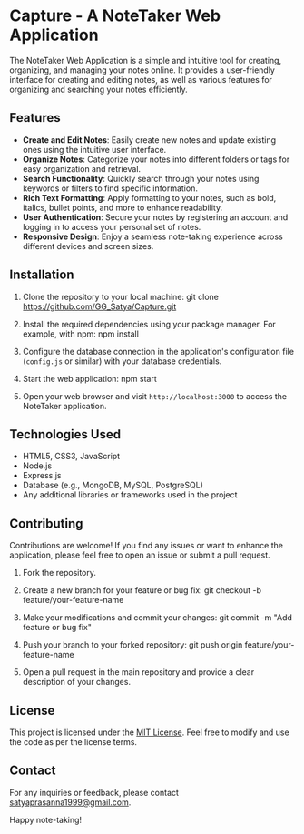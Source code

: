 # Capture - A NoteTaker Web Application

The NoteTaker Web Application is a simple and intuitive tool for creating, organizing, and managing your notes online. It provides a user-friendly interface for creating and editing notes, as well as various features for organizing and searching your notes efficiently.

## Features

- **Create and Edit Notes**: Easily create new notes and update existing ones using the intuitive user interface.
- **Organize Notes**: Categorize your notes into different folders or tags for easy organization and retrieval.
- **Search Functionality**: Quickly search through your notes using keywords or filters to find specific information.
- **Rich Text Formatting**: Apply formatting to your notes, such as bold, italics, bullet points, and more to enhance readability.
- **User Authentication**: Secure your notes by registering an account and logging in to access your personal set of notes.
- **Responsive Design**: Enjoy a seamless note-taking experience across different devices and screen sizes.

## Installation

1. Clone the repository to your local machine: git clone https://github.com/GG_Satya/Capture.git

2. Install the required dependencies using your package manager. For example, with npm: npm install
3. Configure the database connection in the application's configuration file (`config.js` or similar) with your database credentials.

4. Start the web application: npm start


5. Open your web browser and visit `http://localhost:3000` to access the NoteTaker application.

## Technologies Used

- HTML5, CSS3, JavaScript
- Node.js
- Express.js
- Database (e.g., MongoDB, MySQL, PostgreSQL)
- Any additional libraries or frameworks used in the project

## Contributing

Contributions are welcome! If you find any issues or want to enhance the application, please feel free to open an issue or submit a pull request.

1. Fork the repository.
2. Create a new branch for your feature or bug fix: git checkout -b feature/your-feature-name
3. Make your modifications and commit your changes: git commit -m "Add feature or bug fix"
4. Push your branch to your forked repository: git push origin feature/your-feature-name

5. Open a pull request in the main repository and provide a clear description of your changes.

## License

This project is licensed under the [MIT License](LICENSE). Feel free to modify and use the code as per the license terms.

## Contact

For any inquiries or feedback, please contact satyaprasanna1999@gmail.com.

Happy note-taking!










